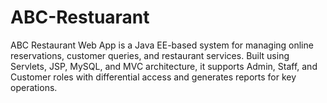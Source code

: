 # ABC-Restuarant
ABC Restaurant Web App is a Java EE-based system for managing online reservations, customer queries, and restaurant services. Built using Servlets, JSP, MySQL, and MVC architecture, it supports Admin, Staff, and Customer roles with differential access and generates reports for key operations.
